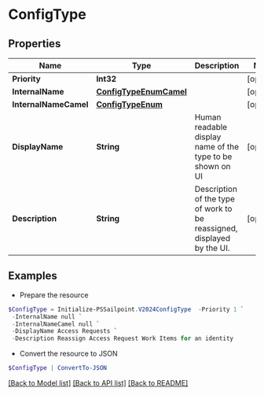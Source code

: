 # ConfigType
## Properties

Name | Type | Description | Notes
------------ | ------------- | ------------- | -------------
**Priority** | **Int32** |  | [optional] 
**InternalName** | [**ConfigTypeEnumCamel**](ConfigTypeEnumCamel.md) |  | [optional] 
**InternalNameCamel** | [**ConfigTypeEnum**](ConfigTypeEnum.md) |  | [optional] 
**DisplayName** | **String** | Human readable display name of the type to be shown on UI | [optional] 
**Description** | **String** | Description of the type of work to be reassigned, displayed by the UI. | [optional] 

## Examples

- Prepare the resource
```powershell
$ConfigType = Initialize-PSSailpoint.V2024ConfigType  -Priority 1 `
 -InternalName null `
 -InternalNameCamel null `
 -DisplayName Access Requests `
 -Description Reassign Access Request Work Items for an identity
```

- Convert the resource to JSON
```powershell
$ConfigType | ConvertTo-JSON
```

[[Back to Model list]](../README.md#documentation-for-models) [[Back to API list]](../README.md#documentation-for-api-endpoints) [[Back to README]](../README.md)

